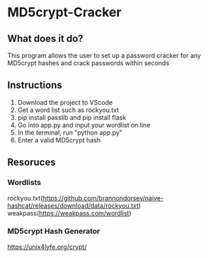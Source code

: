 # MD5crypt-Cracker
## What does it do?
This program allows the user to set up a password cracker for any MD5crypt hashes and crack passwords within seconds
## Instructions
1. Download the project to VScode
2. Get a word list such as rockyou.txt
3. pip install passlib and pip install flask
4. Go into app.py and input your wordlist on line
5. In the terminal, run "python app.py"
6. Enter a valid MD5crypt hash

## Resoruces
### Wordlists
rockyou.txt(https://github.com/brannondorsey/naive-hashcat/releases/download/data/rockyou.txt)
weakpass(https://weakpass.com/wordlist)
### MD5crypt Hash Generator
https://unix4lyfe.org/crypt/
